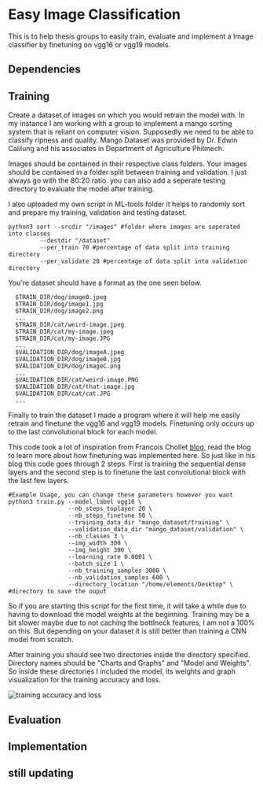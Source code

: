 

# Easy Image Classification

This is to help thesis groups to easily train, evaluate and implement a Image classifier by finetuning on vgg16 or vgg19 models.

## Dependencies

## Training

Create a dataset of images on which you would retrain the model with. In my instance I am working with a group to implement a mango sorting system that is reliant on computer vision. Supposedly we need to be able to classify ripness and quality. Mango Dataset was provided by Dr. Edwin Calilung and his associates in Department of Agriculture Philmech. 

Images should be contained in their respective class folders.
Your images should be contained in a folder split between training and validation. I just always go with the 80:20 ratio. you can also add a seperate testing directory to evaluate the model after training. 

I also uploaded my own script in ML-tools folder it helps to randomly sort and prepare my training, validation and testing dataset.

```shell
python3 sort --srcdir "/images" #folder where images are seperated into classes
	     --destdir "/dataset" 
	     --per_train 70 #percentage of data split into training directory
	     --per_validate 20 #percentage of data split into validation directory
```
You're dataset should have a format as the one seen below.

```shell
  $TRAIN_DIR/dog/image0.jpeg
  $TRAIN_DIR/dog/image1.jpg
  $TRAIN_DIR/dog/image2.png
  ...
  $TRAIN_DIR/cat/weird-image.jpeg
  $TRAIN_DIR/cat/my-image.jpeg
  $TRAIN_DIR/cat/my-image.JPG
  ...
  $VALIDATION_DIR/dog/imageA.jpeg
  $VALIDATION_DIR/dog/imageB.jpg
  $VALIDATION_DIR/dog/imageC.png
  ...
  $VALIDATION_DIR/cat/weird-image.PNG
  $VALIDATION_DIR/cat/that-image.jpg
  $VALIDATION_DIR/cat/cat.JPG
  ...
```
Finally to train the dataset I made a program where it will help me easily retrain and finetune the vgg16 and vgg19
models. Finetuning only occurs up to the last convolutional block for each model. 

This code took a lot of inspiration from Francois Chollet [blog](https://blog.keras.io/building-powerful-image-classification-models-using-very-little-data.html), read the blog to learn more about how finetuning was implemented 
here. So just like in his blog this code goes through 2 steps. First is training the sequential dense layers and the 
second step is to finetune the last convolutional block with the last few layers.    

```shell
#Example Usage, you can change these parameters however you want
python3 train.py --model_label vgg16 \ 
		     	 --nb_steps_toplayer 20 \ 
		     	 --nb_steps_finetune 50 \
		     	 --training_data_dir "mango_dataset/training" \
		     	 --validation_data_dir "mango_dataset/validation" \
		     	 --nb_classes 3 \
		     	 --img_width 300 \
		     	 --img_height 300 \
		     	 --learning_rate 0.0001 \
		     	 --batch_size 1 \
		     	 --nb_training_samples 3000 \
		         --nb_validation_samples 600 \
		         --directory_location "/home/elements/Desktop" \ #directory to save the ouput
```
So if you are starting this script for the first time, it will take a while due to having to download the model weights 
at the beginning. Training may be a bit slower maybe due to not caching the bottlneck features, I am not a 100% on 
this. But depending on your dataset it is still better than training a CNN model from scratch.

After training you should see two directories inside the directory specified. Directory names should be "Charts and 
Graphs" and "Model and Weights". So inside these directories I included the model, its weights and graph visualization 
for the training accuracy and loss. 

![training accuracy and loss](https://github.com/ryanliwag/Easy-Image-Classification/blob/master/images/model_training.png)

## Evaluation



## Implementation

## still updating
